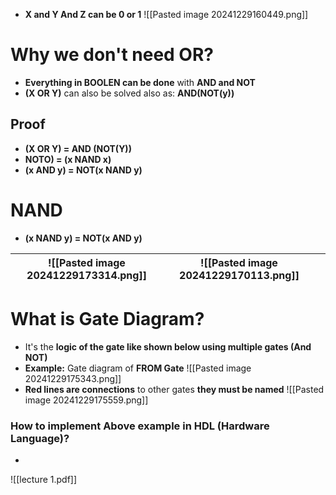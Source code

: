 - **X and Y And Z can be 0 or 1**
![[Pasted image 20241229160449.png]]

# Why we don't need OR?
- **Everything in BOOLEN can be done** with **AND and NOT**
- **(X OR Y)** can also be solved also as: **AND(NOT(y))**
## Proof
- **(X OR Y) = AND (NOT(Y))** 
- **NOTO) = (x NAND x)**
- **(x AND y) = NOT(x NAND y)**
# NAND
- **(x NAND y) = NOT(x AND y)**

| ![[Pasted image 20241229173314.png]] | ![[Pasted image 20241229170113.png]] |     |
| ------------------------------------ | ------------------------------------ | --- |

# What is Gate Diagram?
- It's the **logic of the gate like shown below using multiple gates (And NOT)**
- **Example:** Gate diagram of **FROM Gate**
![[Pasted image 20241229175343.png]]
- **Red lines are connections** to other gates **they must be named**
 ![[Pasted image 20241229175559.png]]

### How to implement Above example in HDL (Hardware Language)?
- 


![[lecture 1.pdf]]